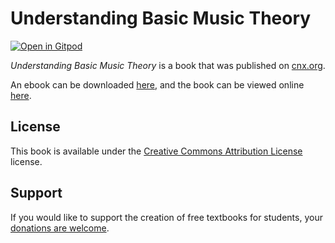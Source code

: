 # Understanding Basic Music Theory

[![Open in Gitpod](https://gitpod.io/button/open-in-gitpod.svg)](https://gitpod.io/from-referrer/)

_Understanding Basic Music Theory_ is a book that was published on [cnx.org](https://cnx.org/).

An ebook can be downloaded [here](https://github.com/cnx-user-books/cnxbook-understanding-basic-music-theory/releases/latest), and the book can be viewed online [here](https://github.com/cnx-user-books/cnxbook-understanding-basic-music-theory/releases/latest).

## License
This book is available under the [Creative Commons Attribution License](./LICENSE) license.

## Support
If you would like to support the creation of free textbooks for students, your [donations are welcome](https://riceconnect.rice.edu/donation/support-openstax-banner).
